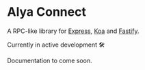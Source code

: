 # Alya Connect

A RPC-like library for [Express](https://expressjs.com), [Koa](https://koajs.com) and [Fastify](https://fastify.dev).

Currently in active development 🛠️

Documentation to come soon.
